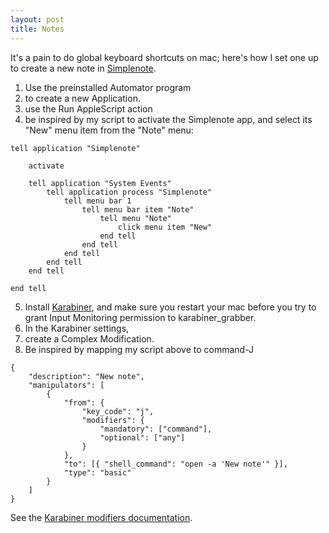 ```yaml
---
layout: post
title: Notes
---
```

It's a pain to do global keyboard shortcuts on mac; here's how I set one up to create a new note in [Simplenote](https://simplenote.com/).

1. Use the preinstalled Automator program
2. to create a new Application.
3. use the Run AppleScript action
4. be inspired by my script to activate the Simplenote app, and select its "New" menu item from the "Note" menu:
```
tell application "Simplenote"
	
	activate
	
	tell application "System Events"
        tell application process "Simplenote"
            tell menu bar 1
                tell menu bar item "Note"
                    tell menu "Note"
                        click menu item "New"
                    end tell
                end tell
            end tell
        end tell
    end tell
	
end tell
```
5. Install [Karabiner](https://karabiner-elements.pqrs.org/), and make sure you restart your mac before you try to grant Input Monitoring permission to karabiner_grabber.
6. In the Karabiner settings,
7. create a Complex Modification.
8. Be inspired by mapping my script above to command-J
```
{
    "description": "New note",
    "manipulators": [
        {
            "from": {
                "key_code": "j",
                "modifiers": {
                    "mandatory": ["command"],
                    "optional": ["any"]
                }
            },
            "to": [{ "shell_command": "open -a 'New note'" }],
            "type": "basic"
        }
    ]
}
```
See the [Karabiner modifiers documentation](https://karabiner-elements.pqrs.org/docs/json/complex-modifications-manipulator-definition/from/modifiers/).